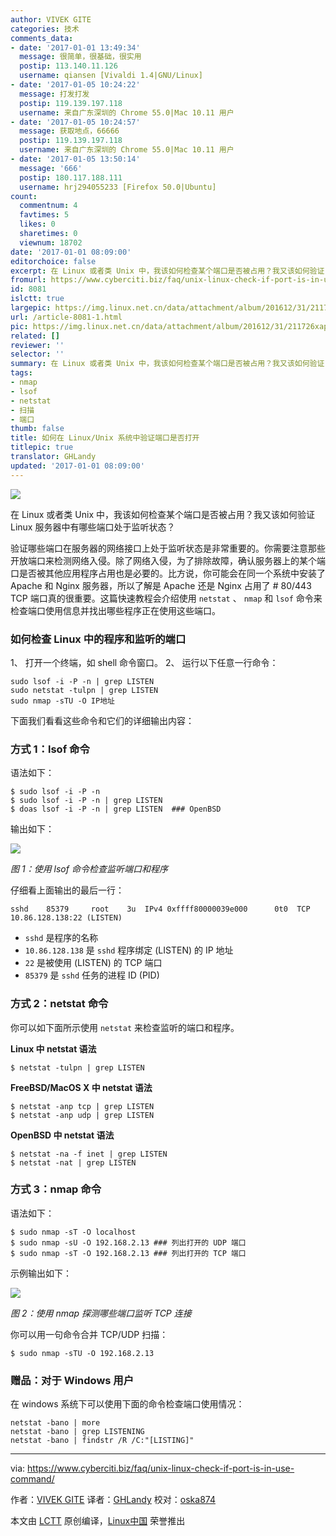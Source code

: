 ```yaml
---
author: VIVEK GITE
categories: 技术
comments_data:
- date: '2017-01-01 13:49:34'
  message: 很简单，很基础，很实用
  postip: 113.140.11.126
  username: qiansen [Vivaldi 1.4|GNU/Linux]
- date: '2017-01-05 10:24:22'
  message: 打发打发
  postip: 119.139.197.118
  username: 来自广东深圳的 Chrome 55.0|Mac 10.11 用户
- date: '2017-01-05 10:24:57'
  message: 获取地点，66666
  postip: 119.139.197.118
  username: 来自广东深圳的 Chrome 55.0|Mac 10.11 用户
- date: '2017-01-05 13:50:14'
  message: '666'
  postip: 180.117.188.111
  username: hrj294055233 [Firefox 50.0|Ubuntu]
count:
  commentnum: 4
  favtimes: 5
  likes: 0
  sharetimes: 0
  viewnum: 18702
date: '2017-01-01 08:09:00'
editorchoice: false
excerpt: 在 Linux 或者类 Unix 中，我该如何检查某个端口是否被占用？我又该如何验证 Linux 服务器中有哪些端口处于监听状态？
fromurl: https://www.cyberciti.biz/faq/unix-linux-check-if-port-is-in-use-command/
id: 8081
islctt: true
largepic: https://img.linux.net.cn/data/attachment/album/201612/31/211726xappkqn7m7kn7lbj.jpg
url: /article-8081-1.html
pic: https://img.linux.net.cn/data/attachment/album/201612/31/211726xappkqn7m7kn7lbj.jpg.thumb.jpg
related: []
reviewer: ''
selector: ''
summary: 在 Linux 或者类 Unix 中，我该如何检查某个端口是否被占用？我又该如何验证 Linux 服务器中有哪些端口处于监听状态？
tags:
- nmap
- lsof
- netstat
- 扫描
- 端口
thumb: false
title: 如何在 Linux/Unix 系统中验证端口是否打开
titlepic: true
translator: GHLandy
updated: '2017-01-01 08:09:00'
---
```


![](/data/attachment/album/201612/31/211726xappkqn7m7kn7lbj.jpg)


在 Linux 或者类 Unix 中，我该如何检查某个端口是否被占用？我又该如何验证 Linux 服务器中有哪些端口处于监听状态？


验证哪些端口在服务器的网络接口上处于监听状态是非常重要的。你需要注意那些开放端口来检测网络入侵。除了网络入侵，为了排除故障，确认服务器上的某个端口是否被其他应用程序占用也是必要的。比方说，你可能会在同一个系统中安装了 Apache 和 Nginx 服务器，所以了解是 Apache 还是 Nginx 占用了 # 80/443 TCP 端口真的很重要。这篇快速教程会介绍使用 `netstat` 、 `nmap` 和 `lsof` 命令来检查端口使用信息并找出哪些程序正在使用这些端口。


### 如何检查 Linux 中的程序和监听的端口


1、 打开一个终端，如 shell 命令窗口。 2、 运行以下任意一行命令：



```
sudo lsof -i -P -n | grep LISTEN
sudo netstat -tulpn | grep LISTEN
sudo nmap -sTU -O IP地址

```

下面我们看看这些命令和它们的详细输出内容：


### 方式 1：lsof 命令


语法如下：



```
$ sudo lsof -i -P -n
$ sudo lsof -i -P -n | grep LISTEN
$ doas lsof -i -P -n | grep LISTEN  ### OpenBSD

```

输出如下：


![](/data/attachment/album/201612/31/211030n26w008vvw5ewfmy.png)


*图 1：使用 lsof 命令检查监听端口和程序*


仔细看上面输出的最后一行：



```
sshd    85379     root    3u  IPv4 0xffff80000039e000      0t0  TCP 10.86.128.138:22 (LISTEN)

```

* `sshd` 是程序的名称
* `10.86.128.138` 是 `sshd` 程序绑定 (LISTEN) 的 IP 地址
* `22` 是被使用 (LISTEN) 的 TCP 端口
* `85379` 是 `sshd` 任务的进程 ID (PID)


### 方式 2：netstat 命令


你可以如下面所示使用 `netstat` 来检查监听的端口和程序。


**Linux 中 netstat 语法**



```
$ netstat -tulpn | grep LISTEN

```

**FreeBSD/MacOS X 中 netstat 语法**



```
$ netstat -anp tcp | grep LISTEN
$ netstat -anp udp | grep LISTEN

```

**OpenBSD 中 netstat 语法**



```
$ netstat -na -f inet | grep LISTEN
$ netstat -nat | grep LISTEN

```

### 方式 3：nmap 命令


语法如下：



```
$ sudo nmap -sT -O localhost
$ sudo nmap -sU -O 192.168.2.13 ### 列出打开的 UDP 端口
$ sudo nmap -sT -O 192.168.2.13 ### 列出打开的 TCP 端口

```

示例输出如下：


![](/data/attachment/album/201612/31/211108za9x94bv5dbyn4va.png)


*图 2：使用 nmap 探测哪些端口监听 TCP 连接*


你可以用一句命令合并 TCP/UDP 扫描：



```
$ sudo nmap -sTU -O 192.168.2.13

```

### 赠品：对于 Windows 用户


在 windows 系统下可以使用下面的命令检查端口使用情况：



```
netstat -bano | more
netstat -bano | grep LISTENING
netstat -bano | findstr /R /C:"[LISTING]"

```



---


via: <https://www.cyberciti.biz/faq/unix-linux-check-if-port-is-in-use-command/>


作者：[VIVEK GITE](https://www.cyberciti.biz/faq/unix-linux-check-if-port-is-in-use-command/) 译者：[GHLandy](https://github.com/GHLandy) 校对：[oska874](https://github.com/oska874)


本文由 [LCTT](https://github.com/LCTT/TranslateProject) 原创编译，[Linux中国](https://linux.cn/) 荣誉推出